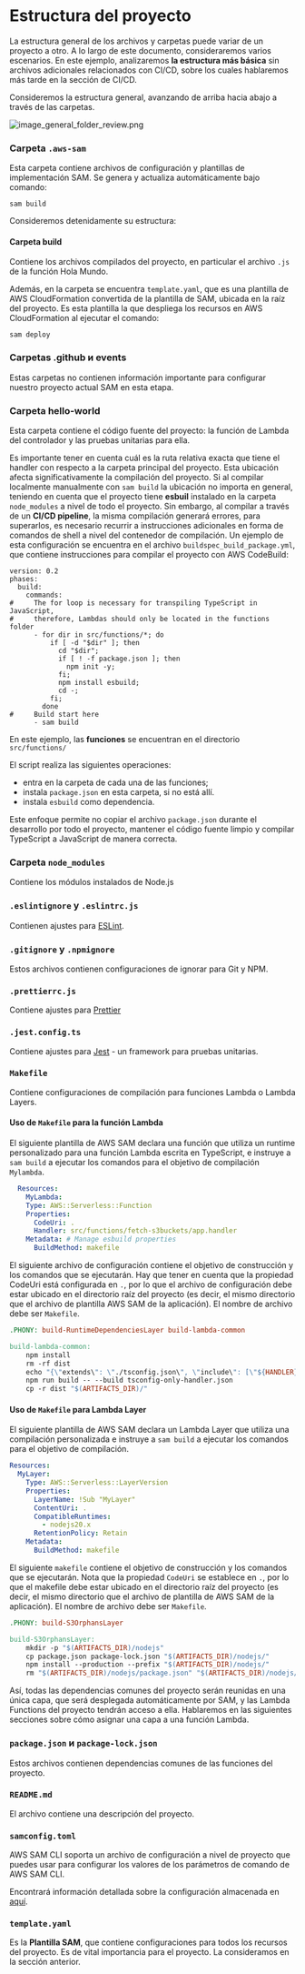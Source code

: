 # Estructura del proyecto

La estructura general de los archivos y carpetas puede variar de un proyecto a otro. 
A lo largo de este documento, consideraremos varios escenarios. En este ejemplo, analizaremos **la estructura 
más básica** sin archivos adicionales relacionados con CI/CD, sobre los cuales hablaremos más tarde en la sección de CI/CD.

Consideremos la estructura general, avanzando de arriba hacia abajo a través de las carpetas.

![image_general_folder_review.png](image_general_folder_review.png)

### Carpeta `.aws-sam` 

Esta carpeta contiene archivos de configuración y plantillas de implementación SAM. 
Se genera y actualiza automáticamente bajo comando: 

```shell
sam build
```

Consideremos detenidamente su estructura:

#### Carpeta build
Contiene los archivos compilados del proyecto, en particular el archivo `.js` de la función Hola Mundo.

Además, en la carpeta se encuentra `template.yaml`, que es una plantilla de AWS CloudFormation convertida 
de la plantilla de SAM, ubicada en la raíz del proyecto. Es esta plantilla la que despliega los recursos 
en AWS CloudFormation al ejecutar el comando:

```shell
sam deploy
```

### Carpetas .github и events

Estas carpetas no contienen información importante para configurar nuestro proyecto actual SAM en esta etapa.

### Carpeta hello-world

Esta carpeta contiene el código fuente del proyecto: la función de Lambda del controlador y las pruebas unitarias para ella.

Es importante tener en cuenta cuál es la ruta relativa exacta que tiene el handler con respecto a 
la carpeta principal del proyecto. Esta ubicación afecta significativamente la compilación del proyecto. 
Si al compilar localmente manualmente con `sam build` la ubicación no importa en general, teniendo en cuenta que el proyecto 
tiene **esbuil** instalado en la carpeta `node_modules` a nivel de todo el proyecto. 
Sin embargo, al compilar a través de un **CI/CD pipeline**, la misma compilación generará errores, para superarlos, 
es necesario recurrir a instrucciones adicionales en forma de comandos de shell a nivel del contenedor de compilación. 
Un ejemplo de esta configuración se encuentra en el archivo `buildspec_build_package.yml`, que contiene instrucciones 
para compilar el proyecto con AWS CodeBuild:

```shell
version: 0.2
phases:
  build:
    commands:
#     The for loop is necessary for transpiling TypeScript in JavaScript,
#     therefore, Lambdas should only be located in the functions folder
      - for dir in src/functions/*; do
          if [ -d "$dir" ]; then
            cd "$dir";
            if [ ! -f package.json ]; then
              npm init -y;
            fi;
            npm install esbuild;
            cd -;
          fi;
        done
#     Build start here
      - sam build
```

En este ejemplo, las **funciones** se encuentran en el directorio `src/functions/`

El script realiza las siguientes operaciones:

* entra en la carpeta de cada una de las funciones;
* instala `package.json` en esta carpeta, si no está allí.
* instala `esbuild` como dependencia.

Este enfoque permite no copiar el archivo `package.json` durante el desarrollo por todo el proyecto, mantener el código fuente 
limpio y compilar TypeScript a JavaScript de manera correcta.

### Carpeta `node_modules`  

Contiene los módulos instalados de Node.js

### `.eslintignore` y `.eslintrc.js`

Contienen ajustes para [ESLint](https://eslint.org).

### `.gitignore` y `.npmignore`

Estos archivos contienen configuraciones de ignorar para Git y NPM.

### `.prettierrc.js`

Contiene ajustes para [Prettier](https://prettier.io) 

### `.jest.config.ts`

Contiene ajustes para [Jest](https://jestjs.io) - un framework para pruebas unitarias.

### `Makefile`

Contiene configuraciones de compilación para funciones Lambda o Lambda Layers. 

#### Uso de `Makefile` para la función Lambda

El siguiente plantilla de AWS SAM declara una función que utiliza un runtime personalizado para 
una función Lambda escrita en TypeScript, e instruye a `sam build` a ejecutar los comandos para el objetivo de 
compilación `Mylambda`.

```yaml
  Resources:
    MyLambda:
    Type: AWS::Serverless::Function
    Properties:
      CodeUri: .
      Handler: src/functions/fetch-s3buckets/app.handler
    Metadata: # Manage esbuild properties
      BuildMethod: makefile
```

El siguiente archivo de configuración contiene el objetivo de construcción y los comandos que se ejecutarán. 
Hay que tener en cuenta que la propiedad CodeUri está configurada en `.`, por lo que el archivo de configuración debe estar 
ubicado en el directorio raíz del proyecto (es decir, el mismo directorio que el archivo de plantilla AWS SAM de la aplicación). 
El nombre de archivo debe ser `Makefile`.

```makefile
.PHONY: build-RuntimeDependenciesLayer build-lambda-common

build-lambda-common:
	npm install
	rm -rf dist
	echo "{\"extends\": \"./tsconfig.json\", \"include\": [\"${HANDLER}\"] }" > tsconfig-only-handler.json
	npm run build -- --build tsconfig-only-handler.json
	cp -r dist "$(ARTIFACTS_DIR)/"
```

#### Uso de `Makefile` para Lambda Layer

El siguiente plantilla de AWS SAM declara un Lambda Layer que utiliza una compilación personalizada e instruye 
a `sam build` a ejecutar los comandos para el objetivo de compilación.

```yaml
Resources:
  MyLayer:
    Type: AWS::Serverless::LayerVersion
    Properties:
      LayerName: !Sub "MyLayer"
      ContentUri: .
      CompatibleRuntimes:
        - nodejs20.x
      RetentionPolicy: Retain
    Metadata:
      BuildMethod: makefile
```

El siguiente `makefile` contiene el objetivo de construcción y los comandos que se ejecutarán. 
Nota que la propiedad `CodeUri` se establece en `.`, por lo que el makefile debe estar ubicado en el directorio raíz del proyecto 
(es decir, el mismo directorio que el archivo de plantilla de AWS SAM de la aplicación). 
El nombre de archivo debe ser `Makefile`.

```makefile
.PHONY: build-S3OrphansLayer

build-S3OrphansLayer:
	mkdir -p "$(ARTIFACTS_DIR)/nodejs"
	cp package.json package-lock.json "$(ARTIFACTS_DIR)/nodejs/"
	npm install --production --prefix "$(ARTIFACTS_DIR)/nodejs/"
	rm "$(ARTIFACTS_DIR)/nodejs/package.json" "$(ARTIFACTS_DIR)/nodejs/package-lock.json" # to avoid rebuilding when changes aren't related to dependencies
```

Así, todas las dependencias comunes del proyecto serán reunidas en una única capa, que será desplegada automáticamente 
por SAM, y las Lambda Functions del proyecto tendrán acceso a ella. Hablaremos en las siguientes secciones sobre cómo 
asignar una capa a una función Lambda.

### `package.json` и `package-lock.json `

Estos archivos contienen dependencias comunes de las funciones del proyecto.

### `README.md`

El archivo contiene una descripción del proyecto.

### `samconfig.toml`

AWS SAM CLI soporta un archivo de configuración a nivel de proyecto que puedes usar para configurar los valores de los 
parámetros de comando de AWS SAM CLI.

Encontrará información detallada sobre la configuración almacenada en [aquí](https://docs.aws.amazon.com/serverless-application-model/latest/developerguide/serverless-sam-cli-config.html).

### `template.yaml`

Es la **Plantilla SAM**, que contiene configuraciones para todos los recursos del proyecto. Es de vital importancia para el proyecto.
La consideramos en la sección anterior.